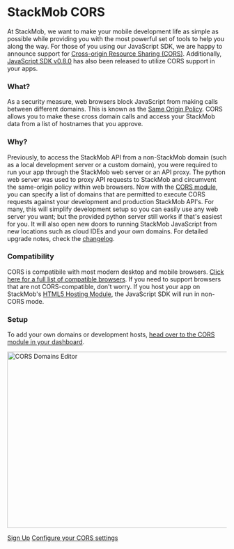 StackMob CORS
=====================================

At StackMob, we want to make your mobile development life as simple as possible while providing you with the most powerful set of tools to help you along the way. For those of you using our JavaScript SDK, we are happy to announce support for <a href="http://en.wikipedia.org/wiki/Cross-origin_resource_sharing" title="CORS" target="_blank">Cross-origin Resource Sharing (CORS)</a>.  Additionally, <a href="https://developer.stackmob.com/sdk" target="_blank">JavaScript SDK v0.8.0</a> has also been released to utilize CORS support in your apps.

<h3>What?</h3>

As a security measure, web browsers block JavaScript from making calls between different domains.  This is known as the <a href="https://developer.mozilla.org/en-US/docs/JavaScript/Same_origin_policy_for_JavaScript" target="_blank">Same Origin Policy</a>.  CORS allows you to make these cross domain calls and access your StackMob data from a list of hostnames that you approve.

<h3>Why?</h3>

Previously, to access the StackMob API from a non-StackMob domain (such as a local development server or a custom domain), you were required to run your app through the StackMob web server or an API proxy.  The python web server was used to proxy API requests to StackMob and circumvent the same-origin policy within web browsers. Now with the <a href="https://dashboard.stackmob.com/module/cors/settings" target="_blank">CORS module</a>, you can specify a list of domains that are permitted to execute CORS requests against your development and production StackMob API's. For many, this will simplify development setup so you can easily use any web server you want; but the provided python server still works if that's easiest for you. It will also open new doors to running StackMob JavaScript from new locations such as cloud IDEs and your own domains.  For detailed upgrade notes, check the <a href="https://github.com/stackmob/stackmob-js-sdk/blob/master/CHANGELOG.md" target="_blank">changelog</a>.

<h3>Compatibility</h3>
CORS is compatibile with most modern desktop and mobile browsers. <a href="http://caniuse.com/cors" target="_blank">Click here for a full list of compatible browsers</a>.  If you need to support browsers that are not CORS-compatible, don't worry. If you host your app on StackMob's <a href="https://marketplace.stackmob.com/module/html5" target="_blank">HTML5 Hosting Module</a>, the JavaScript SDK will run in non-CORS mode.

<h3>Setup</h3>
To add your own domains or development hosts, <a href="https://dashboard.stackmob.com/module/cors/settings" target="_blank">head over to the CORS module in your dashboard</a>. 

<a href="https://dashboard.stackmob.com/module/cors/settings" target="_blank"><img src="http://blog-static.stackmob.com.s3.amazonaws.com/wordpress/wp-content/uploads/2013/02/Screen-Shot-2013-02-27-at-6.11.34-PM.png" alt="CORS Domains Editor" width="798" height="405" class="aligncenter size-full wp-image-16171" /></a>

<a href="https://dashboard.stackmob.com/signup" class="btn btn-success">Sign Up</a> 
<a href="https://dashboard.stackmob.com/module/cors" class="btn btn-success">Configure your CORS settings</a>